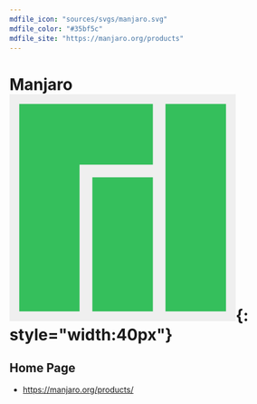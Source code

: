 ```yaml
---
mdfile_icon: "sources/svgs/manjaro.svg"
mdfile_color: "#35bf5c"
mdfile_site: "https://manjaro.org/products"
---
```


# Manjaro ![](../sources/svgs/manjaro.svg){: style="width:40px"}

## Home Page

- https://manjaro.org/products/
